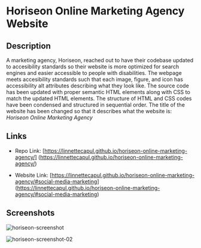 # Horiseon Online Marketing Agency Website


## Description

A marketing agency, Horiseon, reached out to have their codebase updated to accesibility standards so their website is more optimized for search engines and easier accessible to  people with disabilities. The webpage meets accesibility standards such that each image, figure, and icon has accessibility alt attributes describing what they look like. The source code has been updated with proper semantic HTML elements along with CSS to match the updated HTML elements. The structure of HTML and CSS codes have been condensed and structured in sequential order. The title of the website has been changed so that it describes what the website is: *Horiseon Online Marketing Agency*


## Links
 
* Repo Link:  [https://linnettecapul.github.io/horiseon-online-marketing-agency/] (https://linnettecapul.github.io/horiseon-online-marketing-agency/)

* Website Link: [https://linnettecapul.github.io/horiseon-online-marketing-agency/#social-media-marketing] (https://linnettecapul.github.io/horiseon-online-marketing-agency/#social-media-marketing)


## Screenshots

![horiseon-screenshot](https://user-images.githubusercontent.com/98931043/154786834-9a848475-52fd-46aa-b2ba-7e01a153895d.jpg)

![horiseon-screenshot-02](https://user-images.githubusercontent.com/98931043/154788420-66f237ee-4c07-4363-8304-b73146af8c5c.jpg)





